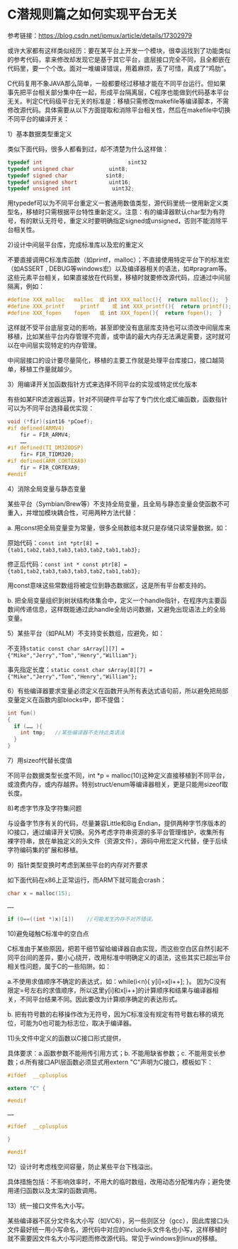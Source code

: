 # C潜规则篇之如何实现平台无关

参考链接：https://blog.csdn.net/ipmux/article/details/17302979

​    或许大家都有这样类似经历：要在某平台上开发一个模块，很幸运找到了功能类似的参考代码，拿来修改却发现它是基于其它平台，底层接口完全不同，且全都嵌在代码里，要一个个改。面对一堆编译错误，用着麻烦，丢了可惜，真成了“鸡肋”。

C代码复用不象JAVA那么简单，一般都要经过移植才能在不同平台运行。但如果事先把平台相关部分集中在一起，形成平台隔离层，C程序也能做到代码基本平台无关。判定C代码级平台无关的标准是：移植只需修改makefile等编译脚本，不需修改源代码。具体需要从以下方面提取和消除平台相关性，然后在makefile中切换不同平台的编译开关：



1）基本数据类型重定义

类似下面代码，很多人都看到过，却不清楚为什么这样做：

```c
typedef int                           sint32
typedef unsigned char           uint8;
typedef signed char            sint8;
typedef unsigned short          uint16;
typedef unsigned int             uint32;
```

用typedef可以为不同平台重定义一套通用数值类型，源代码里统一使用新定义类型名，移植时只需根据平台特性重新定义。注意：有的编译器默认char型为有符号，有的默认无符号，重定义时要明确指定signed或unsigned，否则不能消除平台相关性。

2)设计中间层平台库，完成标准库以及宏的重定义

不要直接调用C标准库函数（如printf，malloc）；不直接使用特定平台下的标准宏（如ASSERT , DEBUG等windows宏）以及编译器相关的语法，如#pragram等。这些元素平台相关，如果直接放在代码里，移植时就要修改源代码，应通过中间层隔离，例如：

```c
#define XXX_malloc   malloc  或 int XXX_malloc(){  return malloc();  }
#define XXX_printf     printf    或 int XXX_printf(){  return printf();  }
#define XXX_fopen    fopen   或 int XXX_fopen(){  return fopen();  }
```

 这样就不受平台底层变动的影响，甚至即使没有底层库支持也可以须改中间层库来移植，比如某些平台内存管理不完善，或申请的最大内存无法满足需要，这时就可以在中间层实现特定的内存管理。

  中间层接口的设计要尽量简化，移植的主要工作就是处理平台库接口，接口越简单，移植工作量就越少。

3）用编译开关加函数指针方式来选择不同平台的实现或特定优化版本

有些如某FIR滤波器运算，针对不同硬件平台写了专门优化或汇编函数，函数指针可以为不同平台选择最优实现：

```c
void (*fir)(sint16 *pCoef);
#if defined(ARMV4)
    fir = FIR_ARMV4;
    ……
#if defined(TI_DM320DSP)
	fir= FIR_TIDM320;
#if defined(ARM_CORTEXA9)
	fir = FIR_CORTEXA9;
#endif
```

4）消除全局变量与静态变量

某些平台（Symbian/Brew等）不支持全局变量，且全局与静态变量会使函数不可重入，并增加模块耦合性，可用两种方法代替：

a. 用const把全局变量变为常量，很多全局数组本就只是存储只读常量数据，如：

  原始代码：`const int *ptr[8] = {tab1,tab2,tab3,tab3,tab3,tab2,tab1,tab3};`

  修正后代码：`const int * const ptr[8] = {tab1,tab2,tab3,tab3,tab3,tab2,tab1,tab3};`

用const意味这些常数组将被定位到静态数据区，这是所有平台都支持的。

b. 把全局变量组织到树状结构体集合中，定义一个handle指针，在程序内主要函数间传递信息，这样既能通过此handle全局访问数据，又避免出现语法上的全局变量。

5）某些平台（如PALM）不支持变长数组，应避免，如：

不支持`static const char sArray[][7] = {"Mike","Jerry","Tom","Henry","William"};`

事先指定长度：`static const char sArray[8][7] = {"Mike","Jerry","Tom","Henry","William"};`

6）有些编译器要求变量必须定义在函数开头所有表达式语句前，所以避免把局部变量定义在函数内部blocks中，即不提倡：

```c
int fun()
{
  if (…… ){
    int tmp;   //某些编译器不支持此类语法
  }
}
```

7）用sizeof代替长度值

不同平台数据类型长度不同，int *p = malloc(10)这种定义直接移植到不同平台，或浪费内存，或内存越界。特别struct/enum等编译器相关，更是只能用sizeof取长度。

8)考虑字节序及字符集问题

与设备字节序有关的代码，尽量兼容Little和Big Endian，提供两种字节序版本的IO接口，通过编译开关切换。另外考虑字符串资源的多平台管理维护，收集所有裸字符串，放在单独定义的头文件（资源文件），源码中用宏定义代替，便于后续字符编码集的扩展和移植。

9）指针类型变换时考虑到某些平台的内存对齐要求

如下面代码在x86上正常运行，而ARM下就可能会crash：

```c
char x = malloc(15);

……

if (0==((int *)x)[i])    //可能发生内存不对齐错误。
```

10)避免碰触C标准中的空白点

C标准由于某些原因，把若干细节留给编译器自由实现，而这些空白区自然引起不同平台间的差异，要小心绕开，改用标准中明确定义的语法，这些其实已超出平台相关性问题，属于C的一些陷阱。如：

a.不使用求值顺序不确定的表达式，如：while(i<n){  y[i]=x[i++];  }。 因为C没有限定=号左右的求值顺序，所以这里y[i]和x[i++]的计算顺序和结果与编译器相关，不同平台结果不同。因此要改为计算顺序确定的表达形式。

b. 把有符号数的右移操作改为无符号，因为C标准没有规定有符号数右移的填充位，可能为0也可能为标志位，取决于编译器。

11)头文件中定义的函数以C接口形式提供，

具体要求：a.函数参数不能用传引用方式；b. 不能用缺省参数；c. 不能用变长参数；d.所有接口API层函数必须显式用extern "C"声明为C接口，模板如下：

```c
#ifdef  __cplusplus

extern "C" {

#endif

……

#ifdef  __cplusplus

}

#endif
```

12）设计时考虑栈空间容量，防止某些平台下栈溢出。

具体措施包括：不影响效率时，不用大的临时数组，改用动态分配堆内存；避免使用递归函数以及太深的函数调用。

13）统一接口文件名大小写。

某些编译器不区分文件名大小写（如VC6），另一些则区分（gcc），因此库接口头文件最好统一用小写命名，源代码中对应的include头文件名也小写，这样移植时就不需要因文件名大小写问题而修改源代码。常见于windows到linux的移植。


